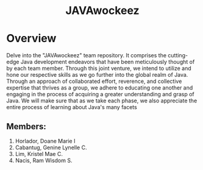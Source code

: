 <!-- markdownlint-disable MD033 -->

<h1 align = "center">
<p><b>JAVAwockeez</b></p>

</h1>

# Overview

Delve into the "JAVAwockeez" team repository. It comprises the cutting-edge Java development endeavors that have been meticulously thought of by each team member. Through this joint venture, we intend to utilize and hone our respective skills as we go further into the global realm of Java. Through an approach of collaborated effort, reverence, and collective expertise that thrives as a group, we adhere to educating one another and engaging in the process of acquiring a greater understanding and grasp of Java. We will make sure that as we take each phase, we also appreciate the entire process of learning about Java's many facets

## Members: 

1. Horlador, Doane Marie I
2. Cabantug, Genine Lynelle C.
3. Lim, Kristel Mae C.
4. Nacis, Ram Wisdom S.
